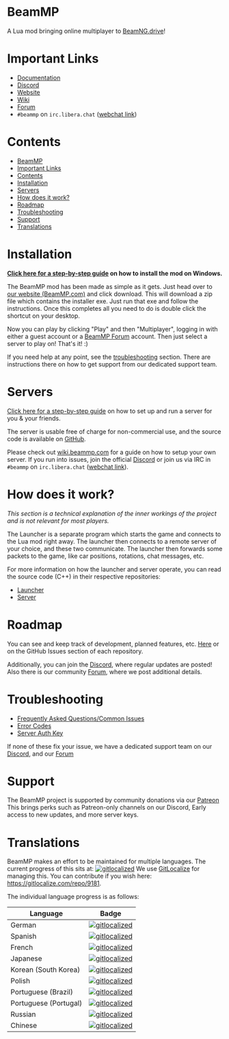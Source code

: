 # BeamMP
A Lua mod bringing online multiplayer to [BeamNG.drive](https://beamng.com)!

# Important Links

- [Documentation](https://beammp.github.io/BeamMP/)
- [Discord](https://discord.gg/BeamMP)
- [Website](https://beammp.com)
- [Wiki](https://wiki.beammp.com)
- [Forum](https://forum.beammp.com)
- `#beammp` on `irc.libera.chat` ([webchat link](https://web.libera.chat/#beammp))

# Contents
- [BeamMP](#beammp)
- [Important Links](#important-links)
- [Contents](#contents)
- [Installation](#installation)
- [Servers](#servers)
- [How does it work?](#how-does-it-work)
- [Roadmap](#roadmap)
- [Troubleshooting](#troubleshooting)
- [Support](#support)
- [Translations](#translations)


# Installation

**[Click here for a step-by-step guide](https://wiki.beammp.com/en/home/installation-guide) on how to install the mod on Windows.**

The BeamMP mod has been made as simple as it gets. Just head over to [our website (BeamMP.com)](https://beammp.com) and click download. This will download a zip file which contains the installer exe. Just run that exe and follow the instructions. Once this completes all you need to do is double click the shortcut on your desktop. 

Now you can play by clicking "Play" and then "Multiplayer", logging in with either a guest account or a [BeamMP Forum](https://forum.beammp.com) account.
Then just select a server to play on! That's it! :)

If you need help at any point, see the [troubleshooting](#troubleshooting) section. There are instructions there on how to get support from our dedicated support team.

# Servers

[Click here for a step-by-step guide](https://wiki.beammp.com/en/home/server-installation) on how to set up and run a server for you & your friends.

The server is usable free of charge for non-commercial use, and the source code is available on [GitHub](https://github.com/BeamMP/BeamMP-Server).

Please check out [wiki.beammp.com](https://Wiki.beammp.com) for a guide on how to setup your own server. If you run into issues, join the official [Discord](https://discord.gg/BeamMP) or join us via IRC in `#beammp` on `irc.libera.chat` ([webchat link](https://web.libera.chat/#beammp)).

# How does it work?
*This section is a technical explanation of the inner workings of the project and is not relevant for most players.*

The Launcher is a separate program which starts the game and connects to the Lua mod right away. The launcher then connects to a remote server of your choice, and these two communicate. The launcher then forwards some packets to the game, like car positions, rotations, chat messages, etc.

For more information on how the launcher and server operate, you can read the source code (C++) in their respective repositories: 
- [Launcher](https://github.com/BeamMP/BeamMP-Launcher)
- [Server](https://github.com/BeamMP/BeamMP-Server)

# Roadmap
You can see and keep track of development, planned features, etc. [Here](https://github.com/orgs/BeamMP/projects/4) or on the GitHub Issues section of each repository.

Additionally, you can join the [Discord](https://discord.gg/BeamMP), where regular updates are posted!
Also there is our community [Forum](https://forum.beammp.com/), where we post additional details.

# Troubleshooting

- [Frequently Asked Questions/Common Issues](https://forum.beammp.com/c/faq/35)
- [Error Codes](https://wiki.beammp.com/en/error-codes)
- [Server Auth Key](https://www.beammp.com/keymaster)

If none of these fix your issue, we have a dedicated support team on our [Discord](https://discord.gg/BeamMP), and our [Forum](https://forum.beammp.com/c/support/33)

# Support
The BeamMP project is supported by community donations via our [Patreon](https://www.patreon.com/BeamMP) This brings perks such as Patreon-only channels on our Discord, Early access to new updates, and more server keys. 

# Translations
BeamMP makes an effort to be maintained for multiple languages. 
The current progress of this sits at: 
[![gitlocalized ](https://gitlocalize.com/repo/9181/whole_project/badge.svg)](https://gitlocalize.com/repo/9181?utm_source=badge) 
We use [GitLocalize](https://gitlocalize.com/) for managing this. You can contribute if you wish here: https://gitlocalize.com/repo/9181.

The individual language progress is as follows:

| Language              | Badge                                                                                                                           |
|-----------------------|---------------------------------------------------------------------------------------------------------------------------------|
| German                | [![gitlocalized ](https://gitlocalize.com/repo/9181/de-DE/badge.svg)](https://gitlocalize.com/repo/9181/de-DE?utm_source=badge) |
| Spanish               | [![gitlocalized ](https://gitlocalize.com/repo/9181/es-ES/badge.svg)](https://gitlocalize.com/repo/9181/es-ES?utm_source=badge) |
| French                | [![gitlocalized ](https://gitlocalize.com/repo/9181/fr-FR/badge.svg)](https://gitlocalize.com/repo/9181/fr-FR?utm_source=badge) |
| Japanese              | [![gitlocalized ](https://gitlocalize.com/repo/9181/ja-JP/badge.svg)](https://gitlocalize.com/repo/9181/ja-JP?utm_source=badge) |
| Korean (South Korea)  | [![gitlocalized ](https://gitlocalize.com/repo/9181/ko-KR/badge.svg)](https://gitlocalize.com/repo/9181/ko-KR?utm_source=badge) |
| Polish                | [![gitlocalized ](https://gitlocalize.com/repo/9181/pl/badge.svg)](https://gitlocalize.com/repo/9181/pl?utm_source=badge)       |
| Portuguese (Brazil)   | [![gitlocalized ](https://gitlocalize.com/repo/9181/pt_BR/badge.svg)](https://gitlocalize.com/repo/9181/pt_BR?utm_source=badge) |
| Portuguese (Portugal) | [![gitlocalized ](https://gitlocalize.com/repo/9181/pt-PT/badge.svg)](https://gitlocalize.com/repo/9181/pt-PT?utm_source=badge) |
| Russian               | [![gitlocalized ](https://gitlocalize.com/repo/9181/ru/badge.svg)](https://gitlocalize.com/repo/9181/ru?utm_source=badge)       |
| Chinese               | [![gitlocalized ](https://gitlocalize.com/repo/9181/zh/badge.svg)](https://gitlocalize.com/repo/9181/zh?utm_source=badge)       |

